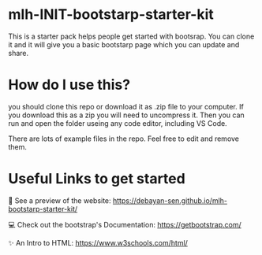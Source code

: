 # mlh-INIT-bootstarp-starter-kit
This is a starter pack helps people get started with bootsrap. You can clone it and it will give you a basic bootstarp page which you can update and share.


# How do I use this?
you should clone this repo or download it as .zip file to your computer. If you download this as a zip you will need to uncompress it. Then you can run and open the folder useing any code editor, including VS Code.


There are lots of example files in the repo. Feel free to edit and remove them.

# Useful Links to get started
👀 See a preview of the website: https://debayan-sen.github.io/mlh-bootstarp-starter-kit/

💻 Check out the bootstrap's Documentation: https://getbootstrap.com/

✨ An Intro to HTML: https://www.w3schools.com/html/